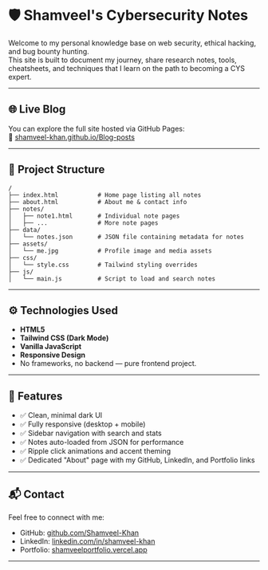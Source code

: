 # 🛡️ Shamveel's Cybersecurity Notes

Welcome to my personal knowledge base on web security, ethical hacking, and bug bounty hunting.  
This site is built to document my journey, share research notes, tools, cheatsheets, and techniques that I learn on the path to becoming a CYS expert.

---

## 🌐 Live Blog

You can explore the full site hosted via GitHub Pages:  
🔗 [shamveel-khan.github.io/Blog-posts](https://shamveel-khan.github.io/Blog-posts/)

---

## 📁 Project Structure
```
/
├── index.html           # Home page listing all notes
├── about.html           # About me & contact info
├── notes/
│   ├── note1.html       # Individual note pages
│   ├── ...              # More note pages
├── data/
│   └── notes.json       # JSON file containing metadata for notes
├── assets/
│   └── me.jpg           # Profile image and media assets
├── css/
│   └── style.css        # Tailwind styling overrides
├── js/
│   └── main.js          # Script to load and search notes
```

---

## ⚙️ Technologies Used

- **HTML5**
- **Tailwind CSS (Dark Mode)**
- **Vanilla JavaScript**
- **Responsive Design**
- No frameworks, no backend — pure frontend project.

---

## 🚀 Features

- ✅ Clean, minimal dark UI
- ✅ Fully responsive (desktop + mobile)
- ✅ Sidebar navigation with search and stats
- ✅ Notes auto-loaded from JSON for performance
- ✅ Ripple click animations and accent theming
- ✅ Dedicated "About" page with my GitHub, LinkedIn, and Portfolio links

---

## 📬 Contact

Feel free to connect with me:

- GitHub: [github.com/Shamveel-Khan](https://github.com/Shamveel-Khan)
- LinkedIn: [linkedin.com/in/shamveel-khan](https://www.linkedin.com/in/shamveel-khan)
- Portfolio: [shamveelportfolio.vercel.app](https://shamveelportfolio.vercel.app/)

---
